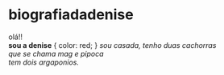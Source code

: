 # biografiadadenise
olá!!<br>
<b>sou a denise</b>
{
color: red;
}
<i>sou casada, tenho duas cachorras<br>
que se chama mag e pipoca<br>
tem dois argaponios.</i>
